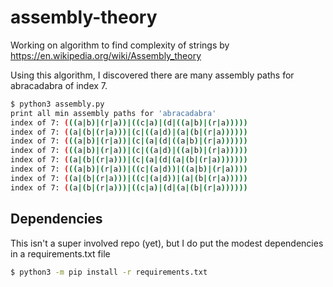 # assembly-theory
Working on algorithm to find complexity of strings by https://en.wikipedia.org/wiki/Assembly_theory

Using this algorithm, I discovered there are many assembly paths for abracadabra of index 7.

```bash
$ python3 assembly.py 
print all min assembly paths for 'abracadabra'
index of 7: (((a|b)|(r|a))|((c|a)|(d|((a|b)|(r|a)))))
index of 7: ((a|(b|(r|a)))|(c|((a|d)|(a|(b|(r|a))))))
index of 7: (((a|b)|(r|a))|(c|(a|(d|((a|b)|(r|a))))))
index of 7: (((a|b)|(r|a))|(c|((a|d)|((a|b)|(r|a)))))
index of 7: ((a|(b|(r|a)))|(c|(a|(d|(a|(b|(r|a)))))))
index of 7: (((a|b)|(r|a))|((c|(a|d))|((a|b)|(r|a))))
index of 7: ((a|(b|(r|a)))|((c|(a|d))|(a|(b|(r|a)))))
index of 7: ((a|(b|(r|a)))|((c|a)|(d|(a|(b|(r|a))))))
```

## Dependencies

This isn't a super involved repo (yet), but I do put the modest dependencies in a requirements.txt file

```bash
$ python3 -m pip install -r requirements.txt
```
